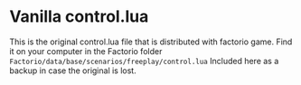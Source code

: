 # Vanilla control.lua

This is the original control.lua file that is distributed with factorio game.
Find it on your computer in the Factorio folder
`Factorio/data/base/scenarios/freeplay/control.lua`
Included here as a backup in case the original is lost.
